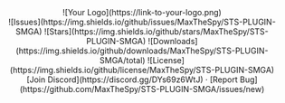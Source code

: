 <div align="center">
![Your Logo](https://link-to-your-logo.png)
<br>
![Issues](https://img.shields.io/github/issues/MaxTheSpy/STS-PLUGIN-SMGA)
![Stars](https://img.shields.io/github/stars/MaxTheSpy/STS-PLUGIN-SMGA)
![Downloads](https://img.shields.io/github/downloads/MaxTheSpy/STS-PLUGIN-SMGA/total)
![License](https://img.shields.io/github/license/MaxTheSpy/STS-PLUGIN-SMGA)
<br>
[Join Discord](https://discord.gg/DYs69z6WtJ) · [Report Bug](https://github.com/MaxTheSpy/STS-PLUGIN-SMGA/issues/new)
</div>
